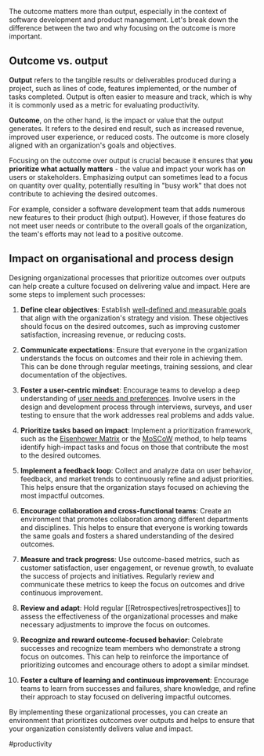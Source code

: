 The outcome matters more than output, especially in the context of software development and product management. Let's break down the difference between the two and why focusing on the outcome is more important.

## Outcome vs. output

**Output** refers to the tangible results or deliverables produced during a project, such as lines of code, features implemented, or the number of tasks completed. Output is often easier to measure and track, which is why it is commonly used as a metric for evaluating productivity.

**Outcome**, on the other hand, is the impact or value that the output generates. It refers to the desired end result, such as increased revenue, improved user experience, or reduced costs. The outcome is more closely aligned with an organization's goals and objectives.

Focusing on the outcome over output is crucial because it ensures that **you prioritize what actually matters** - the value and impact your work has on users or stakeholders. Emphasizing output can sometimes lead to a focus on quantity over quality, potentially resulting in "busy work" that does not contribute to achieving the desired outcomes.

For example, consider a software development team that adds numerous new features to their product (high output). However, if those features do not meet user needs or contribute to the overall goals of the organization, the team's efforts may not lead to a positive outcome.

## Impact on organisational and process design

Designing organizational processes that prioritize outcomes over outputs can help create a culture focused on delivering value and impact. Here are some steps to implement such processes:

1. **Define clear objectives**: Establish [well-defined and measurable goals](https://en.wikipedia.org/wiki/SMART_criteria) that align with the organization's strategy and vision. These objectives should focus on the desired outcomes, such as improving customer satisfaction, increasing revenue, or reducing costs.

2. **Communicate expectations**: Ensure that everyone in the organization understands the focus on outcomes and their role in achieving them. This can be done through regular meetings, training sessions, and clear documentation of the objectives.

3. **Foster a user-centric mindset**: Encourage teams to develop a deep understanding of [user needs and preferences](https://en.wikipedia.org/wiki/User-centered_design). Involve users in the design and development process through interviews, surveys, and user testing to ensure that the work addresses real problems and adds value.

4. **Prioritize tasks based on impact**: Implement a prioritization framework, such as the [Eisenhower Matrix](https://en.wikipedia.org/wiki/Time_management#The_Eisenhower_Method) or the [MoSCoW](https://en.wikipedia.org/wiki/MoSCoW_method) method, to help teams identify high-impact tasks and focus on those that contribute the most to the desired outcomes.

5. **Implement a feedback loop**: Collect and analyze data on user behavior, feedback, and market trends to continuously refine and adjust priorities. This helps ensure that the organization stays focused on achieving the most impactful outcomes.

6. **Encourage collaboration and cross-functional teams**: Create an environment that promotes collaboration among different departments and disciplines. This helps to ensure that everyone is working towards the same goals and fosters a shared understanding of the desired outcomes.

7. **Measure and track progress**: Use outcome-based metrics, such as customer satisfaction, user engagement, or revenue growth, to evaluate the success of projects and initiatives. Regularly review and communicate these metrics to keep the focus on outcomes and drive continuous improvement.

8. **Review and adapt**: Hold regular [[Retrospectives|retrospectives]] to assess the effectiveness of the organizational processes and make necessary adjustments to improve the focus on outcomes.

9. **Recognize and reward outcome-focused behavior**: Celebrate successes and recognize team members who demonstrate a strong focus on outcomes. This can help to reinforce the importance of prioritizing outcomes and encourage others to adopt a similar mindset.

10. **Foster a culture of learning and continuous improvement**: Encourage teams to learn from successes and failures, share knowledge, and refine their approach to stay focused on delivering impactful outcomes.

By implementing these organizational processes, you can create an environment that prioritizes outcomes over outputs and helps to ensure that your organization consistently delivers value and impact.

<!-- Keywords -->
#productivity
<!-- /Keywords -->
